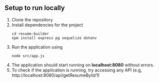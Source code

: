 ## Setup to run locally
1. Clone the repository
2. Install dependencies for the project
   ```
   cd resume-builder
   npm install express pg sequelize dotenv
   ```
4. Run the application using
   ```
   node src/app.js
   ```
6. The application should start running on **localhost:8080** without errors.
7. To check if the application is running, try accessing any API (e.g, http://localhost:8080/api/getResumeById/1)
